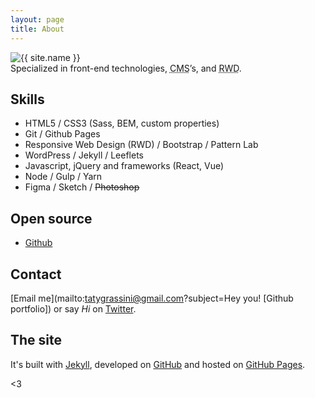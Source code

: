 ```yaml
---
layout: page
title: About
---
```


<div class="media mb-4">
  <img class="rounded-circle align-self-center mr-3" src="http://www.gravatar.com/avatar/61b1977a1539327af9666de1496c5f74.png" alt="{{ site.name }}">
  <div class="media-body align-self-center">
    Specialized in front-end technologies, <abbr title="Content Management Systems (ya know, like WordPress)">CMS</abbr>’s, and <abbr title="Responsive Web Design">RWD</abbr>.
  </div>
</div>

## Skills

- HTML5 / CSS3 (Sass, BEM, custom properties)
- Git / Github Pages
- Responsive Web Design (RWD) / Bootstrap / Pattern Lab
- WordPress / Jekyll / Leeflets
- Javascript, jQuery and frameworks (React, Vue)
- Node / Gulp / Yarn
- Figma / Sketch / ~~Photoshop~~

## Open source

- [Github](https://github.com/tatygrassini)

## Contact

[Email me](mailto:tatygrassini@gmail.com?subject=Hey you! [Github portfolio]) or say *Hi* on [Twitter](https://twitter.com/tatygrassini).

## The site

It's built with [Jekyll](http://jekyllrb.com), developed on [GitHub](https://github.com/twbs/bootstrap-expo) and hosted on [GitHub Pages](https://pages.github.com).

<3
